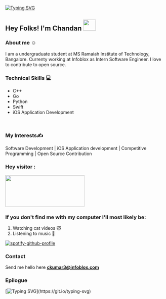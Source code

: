[![Typing SVG](https://readme-typing-svg.herokuapp.com/?lines=WELCOME+TO+MY+GITHUB+PROFILE;Feel+Free+To+Connect+☺️)](https://git.io/typing-svg)


## Hey Folks! I'm Chandan   <img src="https://raw.githubusercontent.com/MartinHeinz/MartinHeinz/master/wave.gif" width="40" height="35">
### About me    ☺️
I am a undergraduate student at MS Ramaiah Institute of Technology, Bangalore. Currenty working at Infoblox as Intern Software Engineer. I love to contribute to open source.


### Technical Skills                             :computer:
- C++ 
- Go
- Python
- Swift
- iOS Application Development
<br />

### My Interests✍

Software Development | iOS Application development | Competitive Programming | Open Source Contribution
<br>
### Hey visitor : 
  <img  src="https://visitor-badge.laobi.icu/badge?page_id=ckumar3-infoblox.ckumar3-infoblox" width="250" height="100" align="center" >


<!-- ![My  Github status](https://github-readme-stats.vercel.app/api?username=ckumar3-infoblox&count_private=true&show_icons=true&theme=radical) -->

### If you don't find me with my computer I'll most likely be:
1. Watching cat videos 😽
2. Listening to music 🎵

[![spotify-github-profile](https://spotify-github-profile.vercel.app/api/view?uid=5hugxde0i2po5bh0c0m5rgyph&cover_image=true&theme=natemoo-re&bar_color=791a3e&bar_color_cover=true)](https://github.com/kittinan/spotify-github-profile)

### Contact
Send me hello here **ckumar3@infoblox.com**

### Epilogue
[![Typing SVG](http://readme-typing-svg.herokuapp.com?font=&color=D18EF7&width=402&lines=STILL+WORKING+ON+THIS+!!)](https://git.io/typing-svg)

